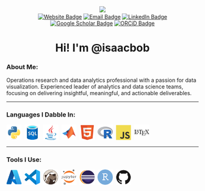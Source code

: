 <div align = 'center'>
	<img src = 'https://isaac.tetzloff.me/images/isaac-color.svg' width = '200'>
</div>

<div align = 'center'>
	<a href = 'https://www.isaacbob.com'><img src = 'https://img.shields.io/badge/Website-7D7D7D?style=for-the-badge&logoColor=white' alt = 'Website Badge'></a>
	<a href = 'mailto:isaacbob@gmail.com'><img src = 'https://img.shields.io/badge/Email-EA4335?style=for-the-badge&logo=gmail&logoColor=white' alt = 'Email Badge'></a>
	<a href = 'https://linkedin.com/in/isaacbob'><img src = 'https://img.shields.io/badge/LinkedIn-0A66C2?style=for-the-badge&logo=linkedin&logoColor=white' alt = 'LinkedIn Badge'></a>
	<a href = 'https://scholar.google.com/citations?user=hDUWj0YAAAAJ&hl=en'><img src = 'https://img.shields.io/badge/Google_Scholar-4285F4?style=for-the-badge&logo=googlescholar&logoColor=white' alt = 'Google Scholar Badge'></a>
	<a href = 'https://orcid.org/0000-0002-5118-9064'><img src = 'https://img.shields.io/badge/ORCiD-A6CE39?style=for-the-badge&logo=orcid&logoColor=white' alt = 'ORCiD Badge'></a>
</div>

# <div align='center'>Hi! I'm @isaacbob</div>

### About Me:

Operations research and data analytics professional with a passion for data visualization. Experienced leader of analytics and data science teams, focusing on delivering insightful, meaningful, and actionable deliverables.

---

### Languages I Dabble In:

<div>
	<picture><img src = 'https://github.com/devicons/devicon/blob/master/icons/python/python-original.svg' title = 'Python' alt = 'Python' width = '40' height = '40'/></picture>&nbsp;
	<picture><img src = 'https://github.com/devicons/devicon/blob/master/icons/azuresqldatabase/azuresqldatabase-original.svg' title = 'Azure SQL' alt = 'Azure SQL' width = '40' height = '40'/></picture>&nbsp;
	<picture><img src = 'https://github.com/devicons/devicon/blob/master/icons/java/java-original.svg' title = 'Java' alt = 'Java' width = '40' height = '40'/></picture>&nbsp;
	<picture><img src = 'https://github.com/devicons/devicon/blob/master/icons/matlab/matlab-original.svg' title = 'MATLAB' alt = 'MATLAB' width = '40' height = '40'/></picture>&nbsp;
	<picture><img src = 'https://github.com/devicons/devicon/blob/master/icons/html5/html5-original.svg' title = 'HTML5' alt = 'HTML5' width = '40' height = '40'/></picture>&nbsp;
	<picture><img src = 'https://github.com/devicons/devicon/blob/master/icons/r/r-original.svg' title = 'R' alt = 'R' width = '40' height = '40'/></picture>&nbsp;
	<picture><img src = 'https://github.com/devicons/devicon/blob/master/icons/javascript/javascript-original.svg' title = 'JavaScript' alt = 'JavaScript' width = '40' height = '40'/></picture>&nbsp;
	<picture><img src = 'https://github.com/devicons/devicon/blob/master/icons/latex/latex-original.svg' title = 'LaTeX' alt = 'LaTeX' width = '40' height = '40'/></picture>&nbsp;
</div>

---

### Tools I Use:

<div>
	<picture><img src = 'https://github.com/devicons/devicon/blob/master/icons/azure/azure-original.svg' title = 'Azure' alt = 'Azure' width = '40' height = '40'/></picture>&nbsp;
	<picture><img src = 'https://github.com/devicons/devicon/blob/master/icons/vscode/vscode-original.svg' title = 'VSCode' alt = 'VSCode' width = '40' height = '40'/></picture>&nbsp;
	<picture><img src = 'https://github.com/devicons/devicon/blob/master/icons/dbeaver/dbeaver-original.svg' title = 'DBeaver' alt = 'DBeaver' width = '40' height = '40'/></picture>&nbsp;
	<picture><img src = 'https://github.com/devicons/devicon/blob/master/icons/jupyter/jupyter-original-wordmark.svg' title = 'Jupyter' alt = 'Jupyter' width = '40' height = '40'/></picture>&nbsp;
	<picture><img src = 'https://github.com/devicons/devicon/blob/master/icons/eclipse/eclipse-original.svg' title = 'Eclipse' alt = 'Eclipse' width = '40' height = '40'/></picture>&nbsp;
	<picture><img src = 'https://github.com/devicons/devicon/blob/master/icons/rstudio/rstudio-original.svg' title = 'RStudio' alt = 'RStudio' width = '40' height = '40'/></picture>&nbsp;
	<picture><img src = 'https://github.com/devicons/devicon/blob/master/icons/github/github-original.svg' title = 'GitHub' alt = 'GitHub' width = '40' height = '40'/></picture>&nbsp;
</div>

<!--
**isaacbob/isaacbob** is a ✨ _special_ ✨ repository because its `README.md` (this file) appears on your GitHub profile.

Here are some ideas to get you started:

- 🔭 I’m currently working on ...
- 🌱 I’m currently learning ...
- 👯 I’m looking to collaborate on ...
- 🤔 I’m looking for help with ...
- 💬 Ask me about ...
- 📫 How to reach me: ...
- 😄 Pronouns: ...
- ⚡ Fun fact: ...
-->
